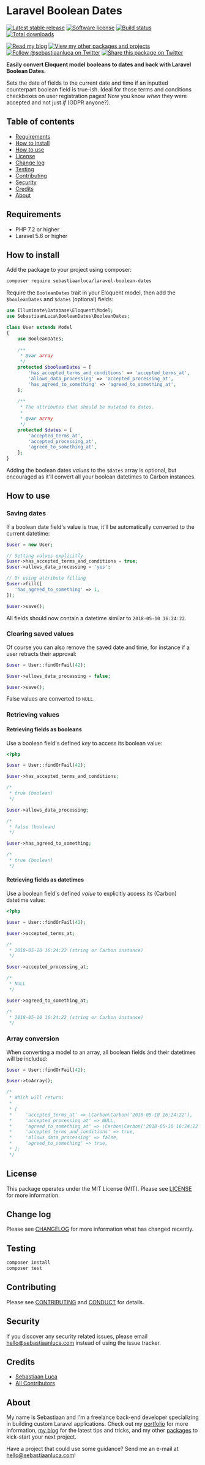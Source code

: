 # Laravel Boolean Dates

[![Latest stable release][version-badge]][link-packagist]
[![Software license][license-badge]](LICENSE.md)
[![Build status][travis-badge]][link-travis]
[![Total downloads][downloads-badge]][link-packagist]

[![Read my blog][blog-link-badge]][link-blog]
[![View my other packages and projects][packages-link-badge]][link-packages]
[![Follow @sebastiaanluca on Twitter][twitter-profile-badge]][link-twitter]
[![Share this package on Twitter][twitter-share-badge]][link-twitter-share]

__Easily convert Eloquent model booleans to dates and back with Laravel Boolean Dates.__

Sets the date of fields to the current date and time if an inputted counterpart boolean field is true-ish. Ideal for those terms and conditions checkboxes on user registration pages! Now you know _when_ they were accepted and not just _if_ (GDPR anyone?).

## Table of contents

- [Requirements](#requirements)
- [How to install](#how-to-install)
- [How to use](#how-to-use)
- [License](#license)
- [Change log](#change-log)
- [Testing](#testing)
- [Contributing](#contributing)
- [Security](#security)
- [Credits](#credits)
- [About](#about)

## Requirements

- PHP 7.2 or higher
- Laravel 5.6 or higher

## How to install

Add the package to your project using composer:

```bash
composer require sebastiaanluca/laravel-boolean-dates
```

Require the `BooleanDates` trait in your Eloquent model, then add the `$booleanDates` and `$dates` (optional) fields:

```php
use Illuminate\Database\Eloquent\Model;
use SebastiaanLuca\BooleanDates\BooleanDates;

class User extends Model
{
    use BooleanDates;
    
    /**
     * @var array
     */
    protected $booleanDates = [
        'has_accepted_terms_and_conditions' => 'accepted_terms_at',
        'allows_data_processing' => 'accepted_processing_at',
        'has_agreed_to_something' => 'agreed_to_something_at',
    ];
    
    /**
     * The attributes that should be mutated to dates.
     *
     * @var array
     */
    protected $dates = [
        'accepted_terms_at',
        'accepted_processing_at',
        'agreed_to_something_at',
    ];
}
```

Adding the boolean dates _values_ to the `$dates` array is optional, but encouraged as it'll convert all your boolean datetimes to Carbon instances. 

## How to use

### Saving dates

If a boolean date field's value is true, it'll be automatically converted to the current datetime:

```php
$user = new User;

// Setting values explicitly
$user->has_accepted_terms_and_conditions = true;
$user->allows_data_processing = 'yes';

// Or using attribute filling
$user->fill([
   'has_agreed_to_something' => 1, 
]);

$user->save();
```

All fields should now contain a datetime similar to `2018-05-10 16:24:22`.

### Clearing saved values

Of course you can also remove the saved date and time, for instance if a user retracts their approval:

```php
$user = User::findOrFail(42);

$user->allows_data_processing = false;

$user->save();
```

False values are converted to `NULL`.

### Retrieving values

#### Retrieving fields as booleans

Use a boolean field's defined _key_ to access its boolean value:

```php
<?php

$user = User::findOrFail(42);

$user->has_accepted_terms_and_conditions;

/*
 * true (boolean)
 */

$user->allows_data_processing;

/*
 * false (boolean)
 */

$user->has_agreed_to_something;

/*
 * true (boolean)
 */
```

#### Retrieving fields as datetimes

Use a boolean field's defined _value_ to explicitly access its (Carbon) datetime value:

```php
<?php

$user = User::findOrFail(42);

$user->accepted_terms_at;

/*
 * 2018-05-10 16:24:22 (string or Carbon instance)
 */

$user->accepted_processing_at;

/*
 * NULL
 */

$user->agreed_to_something_at;

/*
 * 2018-05-10 16:24:22 (string or Carbon instance)
 */
```

### Array conversion

When converting a model to an array, all boolean fields ánd their datetimes will be included:

```php
$user = User::findOrFail(42);

$user->toArray();

/*
 * Which will return:
 * 
 * [
 *     'accepted_terms_at' => \Carbon\Carbon('2018-05-10 16:24:22'),
 *     'accepted_processing_at' => NULL,
 *     'agreed_to_something_at' => \Carbon\Carbon('2018-05-10 16:24:22'),
 *     'accepted_terms_and_conditions' => true,
 *     'allows_data_processing' => false,
 *     'agreed_to_something' => true,
 * ];
 */
```

## License

This package operates under the MIT License (MIT). Please see [LICENSE](LICENSE.md) for more information.

## Change log

Please see [CHANGELOG](CHANGELOG.md) for more information what has changed recently.

## Testing

``` bash
composer install
composer test
```

## Contributing

Please see [CONTRIBUTING](CONTRIBUTING.md) and [CONDUCT](CONDUCT.md) for details.

## Security

If you discover any security related issues, please email [hello@sebastiaanluca.com][link-author-email] instead of using the issue tracker.

## Credits

- [Sebastiaan Luca][link-github-profile]
- [All Contributors][link-contributors]

## About

My name is Sebastiaan and I'm a freelance back-end developer specializing in building custom Laravel applications. Check out my [portfolio][link-portfolio] for more information, [my blog][link-blog] for the latest tips and tricks, and my other [packages][link-packages] to kick-start your next project.

Have a project that could use some guidance? Send me an e-mail at [hello@sebastiaanluca.com][link-author-email]!

[version-badge]: https://poser.pugx.org/sebastiaanluca/laravel-boolean-dates/version
[license-badge]: https://img.shields.io/badge/license-MIT-brightgreen.svg
[travis-badge]: https://img.shields.io/travis/sebastiaanluca/laravel-boolean-dates/master.svg
[downloads-badge]: https://img.shields.io/packagist/dt/sebastiaanluca/laravel-boolean-dates.svg

[blog-link-badge]: https://img.shields.io/badge/link-blog-lightgrey.svg
[packages-link-badge]: https://img.shields.io/badge/link-other_packages-lightgrey.svg
[twitter-profile-badge]: https://img.shields.io/twitter/follow/sebastiaanluca.svg?style=social
[twitter-share-badge]: https://img.shields.io/twitter/url/http/shields.io.svg?style=social

[link-packagist]: https://packagist.org/packages/sebastiaanluca/laravel-boolean-dates
[link-travis]: https://travis-ci.org/sebastiaanluca/laravel-boolean-dates
[link-contributors]: ../../contributors

[link-portfolio]: https://www.sebastiaanluca.com
[link-blog]: https://blog.sebastiaanluca.com
[link-packages]: https://packagist.org/packages/sebastiaanluca
[link-twitter]: https://twitter.com/sebastiaanluca
[link-twitter-share]: https://twitter.com/intent/tweet?text=Easily%20convert%20Eloquent%20model%20booleans%20to%20dates%20and%20back%20with%20Laravel%20Boolean%20Dates.%20Via%20@sebastiaanluca%20https://github.com/sebastiaanluca/laravel-boolean-dates
[link-github-profile]: https://github.com/sebastiaanluca
[link-author-email]: mailto:hello@sebastiaanluca.com
